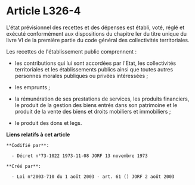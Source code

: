# Article L326-4

L'état prévisionnel des recettes et des dépenses est établi, voté, réglé et exécuté conformément aux dispositions du chapitre
Ier du titre unique du livre VI de la première partie du code général des collectivités territoriales.

Les recettes de l'établissement public comprennent :

- les contributions qui lui sont accordées par l'Etat, les collectivités territoriales et les établissements publics ainsi
que toutes autres personnes morales publiques ou privées intéressées ;

- les emprunts ;

- la rémunération de ses prestations de services, les produits financiers, le produit de la gestion des biens entrés dans son
patrimoine et le produit de la vente des biens et droits mobiliers et immobiliers ;

- le produit des dons et legs.

**Liens relatifs à cet article**

	**Codifié par**:

	  - Décret n°73-1022 1973-11-08 JORF 13 novembre 1973

	**Créé par**:

	  - Loi n°2003-710 du 1 août 2003 - art. 61 () JORF 2 août 2003
